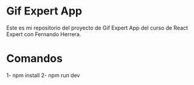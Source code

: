 # Gif Expert App

Este es mi repositorio del proyecto de Gif Expert App del curso de React Expert con Fernando Herrera.

# Comandos
1- npm install
2- npm run dev